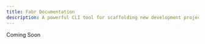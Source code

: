 ```yaml
---
title: Fabr Documentation
description: A powerful CLI tool for scaffolding new development projects from templates.
---
```


Coming Soon
